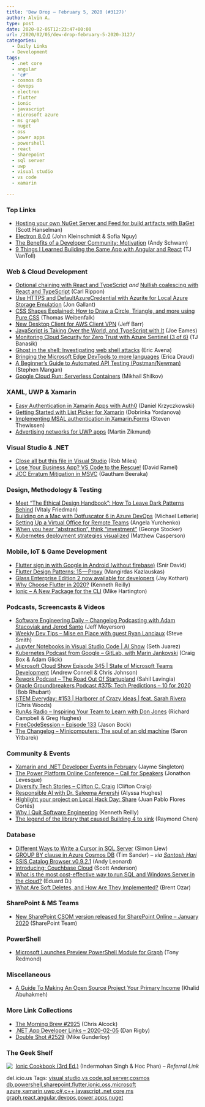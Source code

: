 ```yaml
---
title: 'Dew Drop – February 5, 2020 (#3127)'
author: Alvin A.
type: post
date: 2020-02-05T12:23:47+00:00
url: /2020/02/05/dew-drop-february-5-2020-3127/
categories:
  - Daily Links
  - Development
tags:
  - .net core
  - angular
  - 'c#'
  - cosmos db
  - devops
  - electron
  - flutter
  - ionic
  - javascript
  - microsoft azure
  - ms graph
  - nuget
  - oss
  - power apps
  - powershell
  - react
  - sharepoint
  - sql server
  - uwp
  - visual studio
  - vs code
  - xamarin

---
```

### <a name="top"></a>Top Links

  * <a href="http://feeds.hanselman.com/~/617551446/0/scotthanselman~Hosting-your-own-NuGet-Server-and-Feed-for-build-artifacts-with-BaGet.aspx" target="_blank" rel="noopener noreferrer">Hosting your own NuGet Server and Feed for build artifacts with BaGet</a> (Scott Hanselman)
  * <a href="https://electronjs.org/blog/electron-8-0" target="_blank" rel="noopener noreferrer">Electron 8.0.0</a> (John Kleinschmidt & Sofia Nguy)
  * <a href="http://www.schwammysays.net/the-benefits-of-a-developer-community-motivation/" target="_blank" rel="noopener noreferrer">The Benefits of a Developer Community: Motivation</a> (Andy Schwam)
  * <a href="https://www.telerik.com/blogs/9-things-i-learned-building-same-app-angular-and-react" target="_blank" rel="noopener noreferrer">9 Things I Learned Building the Same App with Angular and React</a> (TJ VanToll)



### <a name="web"></a>Web & Cloud Development

  * <a href="https://www.carlrippon.com/optional-chaining-with-react-and-typescript/" target="_blank" rel="noopener noreferrer">Optional chaining with React and TypeScript</a> _and_ <a href="https://www.carlrippon.com/nullish-coalescing-with-react-and-typescript/" target="_blank" rel="noopener noreferrer">Nullish coalescing with React and TypeScript</a> (Carl Rippon)
  * <a href="http://feedproxy.google.com/~r/jongallant/~3/01_XS6kKI6E/" target="_blank" rel="noopener noreferrer">Use HTTPS and DefaultAzureCredential with Azurite for Local Azure Storage Emulation</a> (Jon Gallant)
  * <a href="https://www.freecodecamp.org/news/css-shapes-explained-how-to-draw-a-circle-triangle-and-more-using-pure-css/" target="_blank" rel="noopener noreferrer">CSS Shapes Explained: How to Draw a Circle, Triangle, and more using Pure CSS</a> (Thomas Weibenfalk)
  * <a href="http://feedproxy.google.com/~r/AmazonWebServicesBlog/~3/kYRZZ9iY0Ds/" target="_blank" rel="noopener noreferrer">New Desktop Client for AWS Client VPN</a> (Jeff Barr)
  * <a href="https://medium.com/thinkster-io/javascript-is-taking-over-the-world-and-typescript-with-it-91660d41c07b?source=rss----4b02256a38e9---4" target="_blank" rel="noopener noreferrer">JavaScript is Taking Over the World, and TypeScript with It</a> (Joe Eames)
  * <a href="https://devblogs.microsoft.com/azuregov/monitoring-cloud-security-for-zero-trust-with-azure-sentinel-3-of-6/" target="_blank" rel="noopener noreferrer">Monitoring Cloud Security for Zero Trust with Azure Sentinel (3 of 6)</a> (TJ Banasik)
  * <a href="https://www.microsoft.com/security/blog/2020/02/04/ghost-in-the-shell-investigating-web-shell-attacks/" target="_blank" rel="noopener noreferrer">Ghost in the shell: Investigating web shell attacks</a> (Eric Avena)
  * <a href="https://blogs.windows.com/msedgedev/2020/02/04/localizing-edge-devtools/?WT.mc_id=DX_MVP4025064" target="_blank" rel="noopener noreferrer">Bringing the Microsoft Edge DevTools to more languages</a> (Erica Draud)
  * <a href="https://blog.scottlogic.com/2020/02/04/GraduateGuideToAPITesting.html" target="_blank" rel="noopener noreferrer">A Beginner&#8217;s Guide to Automated API Testing (Postman/Newman)</a> (Stephen Mangan)
  * <a href="https://www.pulumi.com/blog/google-cloud-run-serverless-containers/" target="_blank" rel="noopener noreferrer">Google Cloud Run: Serverless Containers</a> (Mikhail Shilkov)



### <a name="silverlight"></a>XAML, UWP & Xamarin

  * <a href="https://auth0.com/blog/easy-authentication-xamarin-auth0/" target="_blank" rel="noopener noreferrer">Easy Authentication in Xamarin Apps with Auth0</a> (Daniel Krzyczkowski)
  * <a href="https://www.telerik.com/blogs/getting-started-list-picker-for-xamarin" target="_blank" rel="noopener noreferrer">Getting Started with List Picker for Xamarin</a> (Dobrinka Yordanova)
  * <a href="https://www.thewissen.io/implementing-msal-authentication-in-xamarin-forms/" target="_blank" rel="noopener noreferrer">Implementing MSAL authentication in Xamarin.Forms</a> (Steven Thewissen)
  * <a href="https://blog.mzikmund.com/2020/02/advertising-networks-for-uwp-apps/" target="_blank" rel="noopener noreferrer">Advertising networks for UWP apps</a> (Martin Zikmund)



### <a name="dotnet"></a>Visual Studio & .NET

  * <a href="https://www.robmiles.com/journal/2020/2/3/close-all-but-this-file-in-visual-studio" target="_blank" rel="noopener noreferrer">Close all but this file in Visual Studio</a> (Rob Miles)
  * <a href="https://visualstudiomagazine.com/articles/2020/02/04/vs-code-rescue.aspx" target="_blank" rel="noopener noreferrer">Lose Your Business App? VS Code to the Rescue!</a> (David Ramel)
  * <a href="https://devblogs.microsoft.com/cppblog/jcc-erratum-mitigation-in-msvc/" target="_blank" rel="noopener noreferrer">JCC Erratum Mitigation in MSVC</a> (Gautham Beeraka)



### <a name="design"></a>Design, Methodology & Testing

  * <a href="https://www.smashingmagazine.com/2020/02/ethical-design-handbook-prerelease/" target="_blank" rel="noopener noreferrer">Meet “The Ethical Design Handbook”: How To Leave Dark Patterns Behind</a> (Vitaly Friedman)
  * <a href="https://www.preemptive.com/blog/article/1182-building-on-a-mac-with-dotfuscator-6-in-azure-devops/90-dotfuscator" target="_blank" rel="noopener noreferrer">Building on a Mac with Dotfuscator 6 in Azure DevOps</a> (Michael Letterle)
  * <a href="https://www.infoq.com/articles/virtual-office-remote/?utm_campaign=infoq_content&utm_source=infoq&utm_medium=feed&utm_term=global" target="_blank" rel="noopener noreferrer">Setting Up a Virtual Office for Remote Teams</a> (Angela Yurchenko)
  * <a href="https://georgestocker.com/2020/02/04/when-you-hear-abstraction-think-investment/?utm_source=rss&utm_medium=rss&utm_campaign=when-you-hear-abstraction-think-investment" target="_blank" rel="noopener noreferrer">When you hear “abstraction”, think “investment”</a> (George Stocker)
  * <a href="http://feedproxy.google.com/~r/OctopusDeploy/~3/95NFoqPgRzM/kubernetes-deployment-strategies-visualized" target="_blank" rel="noopener noreferrer">Kubernetes deployment strategies visualized</a> (Matthew Casperson)



### <a name="mobile"></a>Mobile, IoT & Game Development

  * <a href="https://medium.com/flutter-community/flutter-sign-in-with-google-in-android-without-firebase-a91b977d166f?source=rss----86fb29d7cc6a---4" target="_blank" rel="noopener noreferrer">Flutter sign in with Google in Android (without firebase)</a> (Snir David)
  * <a href="https://medium.com/flutter-community/flutter-design-patterns-15-proxy-af8743b24269?source=rss----86fb29d7cc6a---4" target="_blank" rel="noopener noreferrer">Flutter Design Patterns: 15 — Proxy</a> (Mangirdas Kazlauskas)
  * <a href="http://feedproxy.google.com/~r/GDBcode/~3/QfwTvsn_8Lc/glass-enterprise-edition-2-now.html" target="_blank" rel="noopener noreferrer">Glass Enterprise Edition 2 now available for developers</a> (Jay Kothari)
  * <a href="https://medium.com/@kennethreilly/why-choose-flutter-in-2020-22d87e60200a?source=rss-42cf31b6ca29------2" target="_blank" rel="noopener noreferrer">Why Choose Flutter in 2020?</a> (Kenneth Reilly)
  * <a href="https://ionicframework.com/blog/a-new-package-for-the-cli/" target="_blank" rel="noopener noreferrer">Ionic &#8211; A New Package for the CLI</a> (Mike Hartington)



### <a name="podcasts"></a>Podcasts, Screencasts & Videos

  * <a href="https://softwareengineeringdaily.com/2020/02/05/changelog-podcasting-with-adam-stacoviak-and-jerod-santo/" target="_blank" rel="noopener noreferrer">Software Engineering Daily &#8211; Changelog Podcasting with Adam Stacoviak and Jerod Santo</a> (Jeff Meyerson)
  * <a href="https://weeklydevtips.com/episodes/mise-en-place-with-guest-ryan-lanciaux-Tczg6Oyn" target="_blank" rel="noopener noreferrer">Weekly Dev Tips &#8211; Mise en Place with guest Ryan Lanciaux</a> (Steve Smith)
  * <a href="https://channel9.msdn.com/Shows/AI-Show/Jupyter-Notebooks-in-Visual-Studio-Code?WT.mc_id=DX_MVP4025064" target="_blank" rel="noopener noreferrer">Jupyter Notebooks in Visual Studio Code | AI Show</a> (Seth Juarez)
  * <a href="https://kubernetespodcast.com/episode/089-gitlab/" target="_blank" rel="noopener noreferrer">Kubernetes Podcast from Google &#8211; GitLab, with Marin Jankovski</a> (Craig Box & Adam Glick)
  * <a href="http://feeds.microsoftcloudshow.com/~r/microsoftcloudshowepisodes/~3/WlD_PtKGTCs/" target="_blank" rel="noopener noreferrer">Microsoft Cloud Show Episode 345 | State of Microsoft Teams Development</a> (Andrew Connell & Chris Johnson)
  * <a href="https://share.transistor.fm/s/05d0f49d" target="_blank" rel="noopener noreferrer">Rework Podcast &#8211; The Road Out Of Startupland</a> (Sahil Lavingia)
  * <a href="http://feedproxy.google.com/~r/OtnArch2Arch/~3/qcWaS3kKpYk/" target="_blank" rel="noopener noreferrer">Oracle Groundbreakers Podcast #375: Tech Predictions &#8211; 10 for 2020</a> (Bob Rhubart)
  * <a href="https://remarkablechatter.com/stem-everyday-153-harborer-of-crazy-ideas-feat-sarah-rivera/" target="_blank" rel="noopener noreferrer">STEM Everyday: #153 | Harborer of Crazy Ideas | feat. Sarah Rivera</a> (Chris Woods)
  * <a href="http://feedproxy.google.com/~r/RunaAsRadioWma/~3/rQpSvl4MA5Q/default.aspx" target="_blank" rel="noopener noreferrer">RunAs Radio &#8211; Inspiring Your Team to Learn with Don Jones</a> (Richard Campbell & Greg Hughes)
  * <a href="http://www.youtube.com/watch?v=lvynxtyokkw" target="_blank" rel="noopener noreferrer">FreeCodeSession &#8211; Episode 133</a> (Jason Bock)
  * <a href="https://changelog.com/podcast/takeover-clh-s4e1" target="_blank" rel="noopener noreferrer">The Changelog &#8211; Minicomputers: The soul of an old machine</a> (Saron Yitbarek)



### <a name="events"></a>Community & Events

  * <a href="https://devblogs.microsoft.com/xamarin/february-xamarin-dotnet-developer-events/" target="_blank" rel="noopener noreferrer">Xamarin and .NET Developer Events in February</a> (Jayme Singleton)
  * <a href="https://flow.microsoft.com/en-us/blog/the-power-platform-online-conference-call-for-speakers/" target="_blank" rel="noopener noreferrer">The Power Platform Online Conference – Call for Speakers</a> (Jonathon Levesque)
  * <a href="https://www.diversifytech.co/stories/clifton" target="_blank" rel="noopener noreferrer">Diversify Tech Stories &#8211; Clifton C. Craig</a> (Clifton Craig)
  * <a href="https://www.microsoft.com/en-us/research/blog/responsible-ai-with-dr-saleema-amershi/" target="_blank" rel="noopener noreferrer">Responsible AI with Dr. Saleema Amershi</a> (Alyssa Hughes)
  * <a href="https://github.blog/2020-02-04-highlight-your-project-on-local-hack-day-share/" target="_blank" rel="noopener noreferrer">Highlight your project on Local Hack Day: Share</a> (Juan Pablo Flores Cortés)
  * <a href="https://medium.com/@kennethreilly/why-i-quit-software-engineering-bfc06e8a5a69?source=rss-42cf31b6ca29------2" target="_blank" rel="noopener noreferrer">Why I Quit Software Engineering</a> (Kenneth Reilly)
  * <a href="https://devblogs.microsoft.com/oldnewthing/20200204-00/?p=103394" target="_blank" rel="noopener noreferrer">The legend of the library that caused Building 4 to sink</a> (Raymond Chen)



### <a name="sql"></a>Database

  * <a href="http://feedproxy.google.com/~r/MSSQLTips-LatestSqlServerTips/~3/uvX7mhvZPN8/" target="_blank" rel="noopener noreferrer">Different Ways to Write a Cursor in SQL Server</a> (Simon Liew)
  * <a href="https://docs.microsoft.com/en-us/azure/cosmos-db/sql-query-group-by" target="_blank" rel="noopener noreferrer">GROUP BY clause in Azure Cosmos DB</a> (Tim Sander) _&#8211; via_ <a href="https://twitter.com/_s_hari/status/1225025345100943361" target="_blank" rel="noopener noreferrer"><em>Santosh Hari</em></a>
  * <a href="https://andyleonard.blog/2020/02/ssis-catalog-browser-v0-9-2-1/" target="_blank" rel="noopener noreferrer">SSIS Catalog Browser v0.9.2.1</a> (Andy Leonard)
  * <a href="https://blog.couchbase.com/introducing-couchbase-cloud/" target="_blank" rel="noopener noreferrer">Introducing: Couchbase Cloud</a> (Scott Anderson)
  * <a href="https://techcommunity.microsoft.com/t5/itops-talk-blog/what-is-the-most-cost-effective-way-to-run-sql-and-windows/ba-p/1141905" target="_blank" rel="noopener noreferrer">What is the most cost-effective way to run SQL and Windows Server in the cloud?</a> (Eduard D.)
  * <a href="http://feedproxy.google.com/~r/BrentOzar-SqlServerDba/~3/76tvcl1N6LA/" target="_blank" rel="noopener noreferrer">What Are Soft Deletes, and How Are They Implemented?</a> (Brent Ozar)



### <a name="sp"></a>SharePoint & MS Teams

  * <a href="https://developer.microsoft.com/en-us/sharepoint/blogs/new-sharepoint-csom-version-released-for-sharepoint-online-january-2020/" target="_blank" rel="noopener noreferrer">New SharePoint CSOM version released for SharePoint Online – January 2020</a> (SharePoint Team)



### <a name="ps"></a>PowerShell

  * <a href="https://www.petri.com/microsoft-launches-preview-powershell-module-graph?utm_source=rss&utm_medium=rss&utm_campaign=microsoft-launches-preview-powershell-module-graph" target="_blank" rel="noopener noreferrer">Microsoft Launches Preview PowerShell Module for Graph</a> (Tony Redmond)



### <a name="misc"></a>Miscellaneous

  * <a href="https://khalidabuhakmeh.com/guide-open-source-primary-income" target="_blank" rel="noopener noreferrer">A Guide To Making An Open Source Project Your Primary Income</a> (Khalid Abuhakmeh)



### <a name="links"></a>More Link Collections

  * <a href="http://feedproxy.google.com/~r/ReflectivePerspective/~3/C_WeO_sc4G4/" target="_blank" rel="noopener noreferrer">The Morning Brew #2925</a> (Chris Alcock)
  * <a href="https://links.danrigby.com/2020/02/app-developer-links-2020-02-05/" target="_blank" rel="noopener noreferrer">.NET App Developer Links &#8211; 2020-02-05</a> (Dan Rigby)
  * <a href="https://afreshcup.com/home/2020/02/05/double-shot-2529.html" target="_blank" rel="noopener noreferrer">Double Shot #2529</a> (Mike Gunderloy)



### <a name="shelf"></a>The Geek Shelf

<a href="https://www.amazon.com/Ionic-Cookbook-Recipes-cutting-edge-real-time-ebook/dp/B07CVW4JXW/?tag=amavin-20" target="_blank" rel="noopener noreferrer"><img decoding="async" align="left" style="margin: 0px 4px 10px 0px; border: 0px currentcolor; border-image: none; float: left; display: inline; background-image: none;" src="https://m.media-amazon.com/images/I/81xoKUzkpWL._AC_UY218_ML3_.jpg" border="0" /></a>&nbsp;<a href="https://www.amazon.com/Ionic-Cookbook-Recipes-cutting-edge-real-time-ebook/dp/B07CVW4JXW/?tag=amavin-20" target="_blank" rel="noopener noreferrer">Ionic Cookbook (3rd Ed.)</a> (Indermohan Singh & Hoc Phan) _&#8211; Referral Link_









<div class="wlWriterEditableSmartContent" id="scid:77ECF5F8-D252-44F5-B4EB-D463C5396A79:5d68c16b-2ed2-4c06-8e80-61d0495bf27f" style="margin: 0px; padding: 0px; float: none; display: inline;">
  del.icio.us Tags: <a href="http://del.icio.us/popular/visual+studio" rel="tag">visual studio</a>,<a href="http://del.icio.us/popular/vs+code" rel="tag">vs code</a>,<a href="http://del.icio.us/popular/sql+server" rel="tag">sql server</a>,<a href="http://del.icio.us/popular/cosmos+db" rel="tag">cosmos db</a>,<a href="http://del.icio.us/popular/powershell" rel="tag">powershell</a>,<a href="http://del.icio.us/popular/sharepoint" rel="tag">sharepoint</a>,<a href="http://del.icio.us/popular/flutter" rel="tag">flutter</a>,<a href="http://del.icio.us/popular/ionic" rel="tag">ionic</a>,<a href="http://del.icio.us/popular/oss" rel="tag">oss</a>,<a href="http://del.icio.us/popular/microsoft+azure" rel="tag">microsoft azure</a>,<a href="http://del.icio.us/popular/xamarin" rel="tag">xamarin</a>,<a href="http://del.icio.us/popular/uwp" rel="tag">uwp</a>,<a href="http://del.icio.us/popular/c%23" rel="tag">c#</a>,<a href="http://del.icio.us/popular/c%2b%2b" rel="tag">c++</a>,<a href="http://del.icio.us/popular/javascript" rel="tag">javascript</a>,<a href="http://del.icio.us/popular/.net+core" rel="tag">.net core</a>,<a href="http://del.icio.us/popular/ms+graph" rel="tag">ms graph</a>,<a href="http://del.icio.us/popular/react" rel="tag">react</a>,<a href="http://del.icio.us/popular/angular" rel="tag">angular</a>,<a href="http://del.icio.us/popular/devops" rel="tag">devops</a>,<a href="http://del.icio.us/popular/power+apps" rel="tag">power apps</a>,<a href="http://del.icio.us/popular/nuget" rel="tag">nuget</a>
</div>